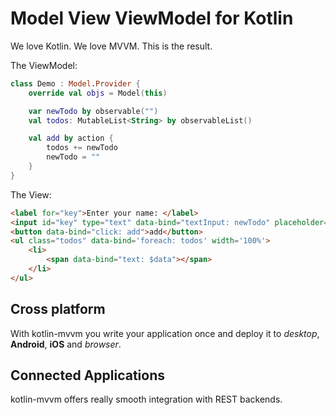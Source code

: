 # Model View ViewModel for Kotlin

We love Kotlin. We love MVVM. This is the result.

The ViewModel:
```kotlin
class Demo : Model.Provider {
    override val objs = Model(this)

    var newTodo by observable("")
    val todos: MutableList<String> by observableList()

    val add by action {
        todos += newTodo
        newTodo = ""
    }
}
```

The View:
```html
<label for="key">Enter your name: </label>
<input id="key" type="text" data-bind="textInput: newTodo" placeholder="Enter your Name"/>
<button data-bind="click: add">add</button>
<ul class="todos" data-bind='foreach: todos' width='100%'>
    <li>
        <span data-bind="text: $data"></span> 
    </li>
</ul>    
```

## Cross platform

With kotlin-mvvm you write your application once and deploy it to *desktop*, **Android**, **iOS** and *browser*.

## Connected Applications

kotlin-mvvm offers really smooth integration with REST backends.
